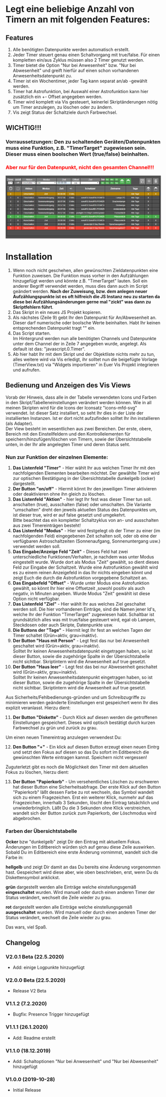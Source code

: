 # Legt eine beliebige Anzahl von Timern an mit folgenden Features:

## Features
1. Alle benötigten Datenpunkte werden automatisch erstellt.
2. Jeder Timer steuert genau einen Schaltvorgang mit true/false. Für einen kompletten ein/aus Zyklus müssen also 2 Timer genutzt werden.
3. Timer bietet die Option "Nur bei Anwesenheit" bzw. "Nur bei Abwesenheit" und greift hierfür auf einen schon vorhandenen Anwesenheitsdatenpunkt zu.
4. Timer ist ein Wochentimer, jeder Tag kann separat an/ab -gewählt werden.
5. Timer hat Astrofunktion, bei Auswahl einer Astrofunktion kann hier zusätzlich ein +- Offset angegeben werden.
6. Timer wird komplett via Vis gesteuert, keinerlei Skriptänderungen nötig um Timer anzulegen, zu löschen oder zu ändern.
7. Vis zeigt Status der Schaltziele durch Farbwechsel.

## WICHTIG!!!
### Vorraussetzungen: Den zu schaltenden Geräten/Datenpunkten muss eine Funktion, z.B. "TimerTarget" zugewiesen sein.   Dieser muss einen boolschen Wert (true/false) beinhalten.
### **<span style="color:red">Aber nur für den Datenpunkt, nicht den gesamten Channel!!!</span>**  

![timertut1.png](/admin/timertut1.png) 

# Installation
1. Wenn noch nicht geschehen, allen gewünschten Zieldatenpunkten eine Funktion zuweisen. Die Funktion muss vorher in den Aufzählungen hinzugefügt werden und könnte z.B. "TimerTarget" lauten. Soll ein anderer Begriff verwendet werden, muss dies dann auch im Script geändert werden. **Nach der Zuweisung, bzw. dem anlegen neuer Aufzählungspunkte ist es oft hilfreich die JS Instanz neu zu starten da diese bei Aufzählungsänderungen gerne mal "zickt" was dann zu Skriptfehlern führt**.
2. Das Skript in ein neues JS Projekt kopieren.
3. Als nächstes (Zeile 9) gebt Ihr den Datenpunkt für An/Abwesenheit an.  
Dieser darf numerische oder boolsche Werte beinhalten. Habt Ihr keinen entsprechenden Datenpunkt tragt "" ein.
4. Das Script starten.  
Im Hintergrund werden nun alle benötigten Channels und Datenpunkte unter dem Channel der in Zeile 7 angegeben wurde, angelegt. Als default ist das: "javascript.0.Timer".
5. Ab hier habt Ihr mit dem Skript und der Objektliste nichts mehr zu tun, alles weitere wird via Vis erledigt, ihr solltet nun die beigefügte Vorlage (TimerView.txt) via "Widgets importieren" in Euer Vis Projekt integrieren und aufrufen.

## Bedienung und Anzeigen des Vis Views
Vorab der Hinweis, dass alle in der Tabelle verwendeten Icons und Farben in den Skript/Tabelleneinstellungen verändert werden können. Wie in all meinen Skripten wird für die Icons der Iconsatz "icons-mfd-svg" verwendet. Ist dieser Satz installiert, so seht Ihr dies in der Liste der installierten Instanzen. Ist er dort nicht aufzufinden solltet Ihr ihn installieren (als Adapter).  
Der View besteht im wesentlichen aus zwei Bereichen. Der erste, obere, Bereich mit den Einstellfeldern und den Kontrollelementen für speichern/hinzufügen/löschen von Timern, sowie der Übersichtstabelle unten, in der Ihr alle angelegten Timer und deren Status seht.  
### Nun zur Funktion der einzelnen Elemente:
1. **Das Listenfeld "Timer"** - Hier wählt Ihr aus welchen Timer Ihr mit den nachfolgenden Elementen bearbeiten möchtet. Der gewählte Timer wird zur optischen Bestätigung in der Übersichtstabelle dunkelgelb (ocker) dargestellt.
2. **Der Button "on/off"** - Hiermit könnt Ihr den jeweiligen Timer aktivieren oder deaktivieren ohne ihn gleich zu löschen.
3. **Das Listenfeld "Aktion"** - hier legt Ihr fest was dieser Timer tun soll. anschalten (true), ausschalten (false) oder umschalten. Die Variante "umschalten" dreht den jeweils aktuellen Status des Datenpunktes um, ist dieser true, wird er auf false gesetzt und umgekehrt.  
Bitte beachtet das ein kompletter Schaltzyklus von an- und ausschalten aus zwei Timereinträgen besteht!
4. **Das Listenfeld "Modus"** - Hier wird festgelegt ob der Timer zu einer (im nachfolgenden Feld) eingegebenen Zeit schalten soll, oder ob eine der verfügbaren Astroschaltzeiten (Sonnenaufgang, Sonnenuntergang usw.) verwendet werden soll.
5. **Das Eingabe/Anzeige Feld "Zeit"** - Dieses Feld hat zwei unterschiedliche Funktionen/Verhalten, je nachdem was unter Modus eingestellt wurde. Wurde dort als Modus "Zeit" gewählt, so dient dieses Feld zur Eingabe der Schaltzeit. Wurde eine Astrofunktion gewählt wird es zu einem reinen Anzeigefeld in das Ihr nichts eingeben könnt und zeigt Euch die durch die Astrofunktion vorgegebene Schaltzeit an.
6. **Das Eingabefeld "Offset"** - Wurde unter Modus eine Astrofunktion gewählt, so könnt Ihr hier eine Offsetzeit ,sowohl positiv als auch negativ, in Minuten angeben. Wurde Modus "Zeit" gewählt ist diese Option nicht verfügbar.
7. **Das Listenfeld "Ziel"** - Hier wählt Ihr aus welches Ziel geschaltet werden soll. Die hier vorhandenen Einträge, sind die Namen jener Id's, welche Ihr der Funktion "TimerTarget" zugewiesen habt. Schaltbar ist grundsätzlich alles was mit true/false gesteuert wird, egal ob Lampen, Steckdosen oder auch Skripte, Datenpunkte usw.
8. **Die Buttons der "Tage"** - Hiermit legt Ihr fest an welchen Tagen der Timer schaltet (Grün=aktiv, grau=inaktiv).
9. **Der Button "Haus mit Person"** - Legt fest das nur bei Anwesenheit geschaltet wird (Grün=aktiv, grau=inaktiv).  
Solltet Ihr keinen Anwesenheitsdatenpunkt eingetragen haben, so ist dieser Button, sowie die zugehörige Spalte in der Übersichtstabelle nicht sichtbar. Skriptintern wird die Anwesenheit auf true gesetzt.
10.  **Der Button "Haus leer"** - Legt fest das bei nur Abwesenheit geschaltet wird (Grün=aktiv, grau=inaktiv).  
Solltet Ihr keinen Anwesenheitsdatenpunkt eingetragen haben, so ist dieser Button, sowie die zugehörige Spalte in der Übersichtstabelle nicht sichtbar. Skriptintern wird die Anwesenheit auf true gesetzt.

Aus Sicherheits/Fehlbedienungs-gründen und um Schreibzugriffe zu minimieren werden geänderte Einstellungen erst gespeichert wenn Ihr dies explizit veranlasst. Hierzu dient:  

11.  **Der Button "Diskette"**  - Durch Klick auf diesen werden die getroffenen Einstellungen gespeichert. Dieses wird optisch bestätigt durch kurzen Farbwechsel zu grün und zurück zu grau.

Um einen neuen Timereintrag anzulegen verwendest Du: 

12.  **Den Button "+"** - Ein klick auf diesen Button erzeugt einen neuen Eintrg und setzt den Fokus auf diesen so das Du sofort im Editbereich die gewünschten Werte eintragen kannst. Speichern nicht vergessen!

Zuguterletzt gibt es noch die Möglichkeit den Timer mit dem aktuellen Fokus zu löschen, hierzu dient:

13. **Der Button "Papierkorb"** - Um versehentliches Löschen zu erschweren hat dieser Button eine Sicherheitsabfrage. Der erste Klick auf den Button "Papierkorb" läßt dessen Farbe zu rot wechseln, das Symbol wandelt sich zu einem Fragezeichen. Erst ein weiterer Klick, nunmehr auf das Fragezeichen, innerhalb 3 Sekunden, löscht den Eintrag tatsächlich und unwiederbringlich. Läßt Du die 3 Sekunden ohne Klick verstreichen, wandelt sich der Button zurück zum Papierkorb, der Löschmodus wird abgebrochen.

### Farben der Übersichtstabelle
**Ocker** bzw "dunkelgelb" zeigt Dir den Eintrag mit aktuellem Fokus. Änderungen im Editbereich würden sich auf genau diese Zeile auswirken. Sobald Du im Editbereich eine erste Änderung vornimmst, wandelt sich die Farbe in:

**hellgelb** und zeigt Dir damit an das Du bereits eine Änderung vorgenommen hast. Gespeichert wird diese aber, wie oben beschrieben, erst, wenn Du ds Diskettensymbol anklickst.

**grün** dargestellt werden alle Einträge welche einstellungsgemäß **eingeschaltet** wurden. Wird manuell oder durch einen anderen Timer der Status verändert, wechselt die Zeile wieder zu grau.

**rot** dargestellt werden alle Einträge welche einstellungsgemäß **ausgeschaltet** wurden. Wird manuell oder durch einen anderen Timer der Status verändert, wechselt die Zeile wieder zu grau.

Das wars, viel Spaß.



## Changelog
### V2.0.1 Beta (22.5.2020)
* Add: einige Logpunkte hinzugefügt
### V2.0.0 Beta (22.5.2020)
* Release V2 Beta
### V1.1.2 (7.2.2020)
* Bugfix: Presence Trigger hinzugefügt

### V1.1.1 (26.1.2020)
* Add: Readme erstellt

### V1.1.0 (18.12.2019)
* Add: Schaltoptionen "Nur bei Anwesenheit" und "Nur bei Abwesenheit" hinzugefügt

### V1.0.0 (2019-10-28)
* Initial Release